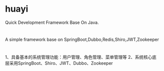 # huayi
Quick Development Framework Base On Java.

#
A simple framework base on SpringBoot,Dubbo,Redis,Shiro,JWT,Zookeeper

#
1、具备基本的系统管理功能：用户管理、角色管理、菜单管理等
2、系统核心底层采用SpringBoot、Shiro、JWT、Dubbo、Zookeeper
